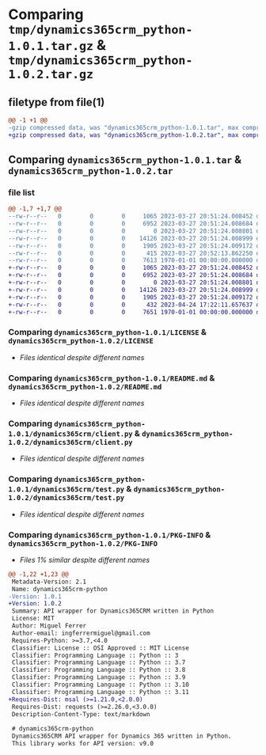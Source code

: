 # Comparing `tmp/dynamics365crm_python-1.0.1.tar.gz` & `tmp/dynamics365crm_python-1.0.2.tar.gz`

## filetype from file(1)

```diff
@@ -1 +1 @@
-gzip compressed data, was "dynamics365crm_python-1.0.1.tar", max compression
+gzip compressed data, was "dynamics365crm_python-1.0.2.tar", max compression
```

## Comparing `dynamics365crm_python-1.0.1.tar` & `dynamics365crm_python-1.0.2.tar`

### file list

```diff
@@ -1,7 +1,7 @@
--rw-r--r--   0        0        0     1065 2023-03-27 20:51:24.008452 dynamics365crm_python-1.0.1/LICENSE
--rw-r--r--   0        0        0     6952 2023-03-27 20:51:24.008684 dynamics365crm_python-1.0.1/README.md
--rw-r--r--   0        0        0        0 2023-03-27 20:51:24.008801 dynamics365crm_python-1.0.1/dynamics365crm/__init__.py
--rw-r--r--   0        0        0    14126 2023-03-27 20:51:24.008999 dynamics365crm_python-1.0.1/dynamics365crm/client.py
--rw-r--r--   0        0        0     1905 2023-03-27 20:51:24.009172 dynamics365crm_python-1.0.1/dynamics365crm/test.py
--rw-r--r--   0        0        0      415 2023-03-27 20:52:13.862250 dynamics365crm_python-1.0.1/pyproject.toml
--rw-r--r--   0        0        0     7613 1970-01-01 00:00:00.000000 dynamics365crm_python-1.0.1/PKG-INFO
+-rw-r--r--   0        0        0     1065 2023-03-27 20:51:24.008452 dynamics365crm_python-1.0.2/LICENSE
+-rw-r--r--   0        0        0     6952 2023-03-27 20:51:24.008684 dynamics365crm_python-1.0.2/README.md
+-rw-r--r--   0        0        0        0 2023-03-27 20:51:24.008801 dynamics365crm_python-1.0.2/dynamics365crm/__init__.py
+-rw-r--r--   0        0        0    14126 2023-03-27 20:51:24.008999 dynamics365crm_python-1.0.2/dynamics365crm/client.py
+-rw-r--r--   0        0        0     1905 2023-03-27 20:51:24.009172 dynamics365crm_python-1.0.2/dynamics365crm/test.py
+-rw-r--r--   0        0        0      432 2023-04-24 17:22:11.657637 dynamics365crm_python-1.0.2/pyproject.toml
+-rw-r--r--   0        0        0     7651 1970-01-01 00:00:00.000000 dynamics365crm_python-1.0.2/PKG-INFO
```

### Comparing `dynamics365crm_python-1.0.1/LICENSE` & `dynamics365crm_python-1.0.2/LICENSE`

 * *Files identical despite different names*

### Comparing `dynamics365crm_python-1.0.1/README.md` & `dynamics365crm_python-1.0.2/README.md`

 * *Files identical despite different names*

### Comparing `dynamics365crm_python-1.0.1/dynamics365crm/client.py` & `dynamics365crm_python-1.0.2/dynamics365crm/client.py`

 * *Files identical despite different names*

### Comparing `dynamics365crm_python-1.0.1/dynamics365crm/test.py` & `dynamics365crm_python-1.0.2/dynamics365crm/test.py`

 * *Files identical despite different names*

### Comparing `dynamics365crm_python-1.0.1/PKG-INFO` & `dynamics365crm_python-1.0.2/PKG-INFO`

 * *Files 1% similar despite different names*

```diff
@@ -1,22 +1,23 @@
 Metadata-Version: 2.1
 Name: dynamics365crm-python
-Version: 1.0.1
+Version: 1.0.2
 Summary: API wrapper for Dynamics365CRM written in Python
 License: MIT
 Author: Miguel Ferrer
 Author-email: ingferrermiguel@gmail.com
 Requires-Python: >=3.7,<4.0
 Classifier: License :: OSI Approved :: MIT License
 Classifier: Programming Language :: Python :: 3
 Classifier: Programming Language :: Python :: 3.7
 Classifier: Programming Language :: Python :: 3.8
 Classifier: Programming Language :: Python :: 3.9
 Classifier: Programming Language :: Python :: 3.10
 Classifier: Programming Language :: Python :: 3.11
+Requires-Dist: msal (>=1.21.0,<2.0.0)
 Requires-Dist: requests (>=2.26.0,<3.0.0)
 Description-Content-Type: text/markdown
 
 # dynamics365crm-python
 Dynamics365CRM API wrapper for Dynamics 365 written in Python.
 This library works for API version: v9.0
```

